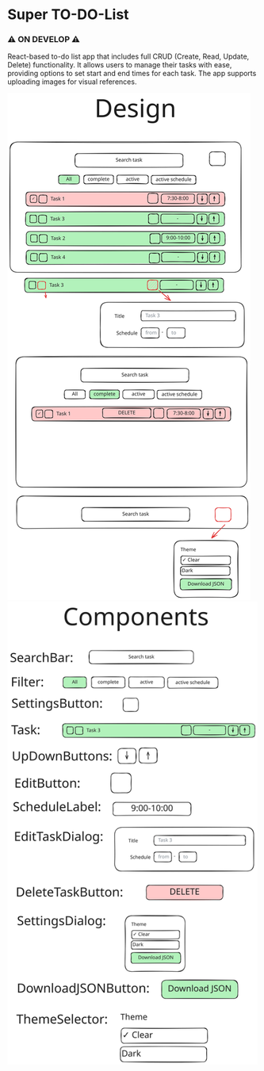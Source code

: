 # Super TO-DO-List
### ⚠️ ON DEVELOP ⚠️

React-based to-do list app that includes full CRUD (Create, Read, Update, Delete) functionality. It allows users to manage their tasks with ease, providing options to set start and end times for each task. The app supports uploading images for visual references.

![design](https://github.com/angcoder-c/super-to-do-list/blob/main/src/assets/readme/design.svg)
![components](https://github.com/angcoder-c/super-to-do-list/blob/main/src/assets/readme/components.svg)
